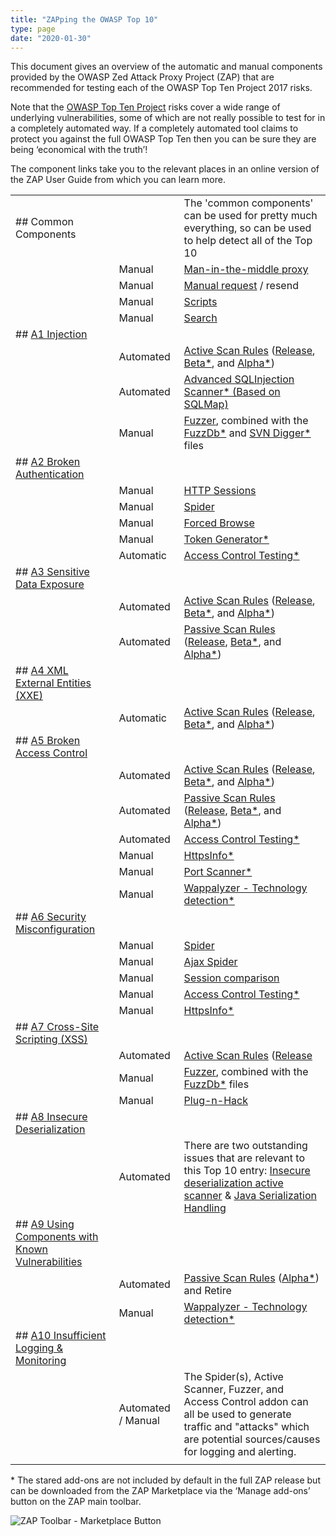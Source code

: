 ```yaml
---
title: "ZAPping the OWASP Top 10"
type: page
date: "2020-01-30"
---
```


This document gives an overview of the automatic and manual components provided by the OWASP Zed Attack Proxy Project (ZAP) that are recommended for testing each of the OWASP Top Ten Project 2017 risks.

Note that the [OWASP Top Ten Project](https://owasp.org/www-project-top-ten/) risks cover a wide range of underlying vulnerabilities, some of which are not really possible to test for in a completely automated way. 
If a completely automated tool claims to protect you against the full OWASP Top Ten then you can be sure they are being ‘economical with the truth’!

The component links take you to the relevant places in an online version of the ZAP User Guide from which you can learn more. 

|                                                                                                                                                                           |                    |                                                                                                                                                                                                                                                    |
|---------------------------------------------------------------------------------------------------------------------------------------------------------------------------|--------------------|----------------------------------------------------------------------------------------------------------------------------------------------------------------------------------------------------------------------------------------------------|
| ## Common Components                                                                                                                                                         |                    | The 'common components' can be used for pretty much everything, so can be used to help detect all of the Top 10                                                                                                                                    |
|                                                                                                                                                                           | Manual             | [Man-in-the-middle proxy](/docs/desktop/start/features/intercept/)                                                                                                                                                                                 |
|                                                                                                                                                                           | Manual             | [Manual request](/docs/desktop/ui/dialogs/man_req/) / resend                                                                                                                                                                                       |
|                                                                                                                                                                           | Manual             | [Scripts](/docs/desktop/addons/script-console/)                                                                                                                                                                                                    |
|                                                                                                                                                                           | Manual             | [Search](/docs/desktop/ui/tabs/search/)                                                                                                                                                                                                            |
| ## [A1 Injection](https://owasp.org/www-project-top-ten/OWASP_Top_Ten_2017/Top_10-2017_A1-Injection)                                                                      |                    |                                                                                                                                                                                                                                                    |
|                                                                                                                                                                           | Automated          | [Active Scan Rules](/docs/desktop/start/features/ascan/) ([Release](/docs/desktop/addons/active-scan-rules/), [Beta*](/docs/desktop/addons/active-scan-rules-beta/), and [Alpha*](/docs/desktop/addons/active-scan-rules-alpha/))                  |
|                                                                                                                                                                           | Automated          | [Advanced SQLInjection Scanner* (Based on SQLMap)](/docs/desktop/addons/advanced-sqlinjection-scanner/)                                                                                                                                            |
|                                                                                                                                                                           | Manual             | [Fuzzer](/docs/desktop/addons/fuzzer/), combined with the [FuzzDb*](/docs/desktop/addons/fuzzdb-files/) and [SVN Digger*](/docs/desktop/addons/svn-digger-files/) files                                                                            |
| ## [A2 Broken Authentication](https://owasp.org/www-project-top-ten/OWASP_Top_Ten_2017/Top_10-2017_A2-Broken_Authentication)                                              |                    |                                                                                                                                                                                                                                                    |
|                                                                                                                                                                           | Manual             | [HTTP Sessions](/docs/desktop/start/features/httpsessions/)                                                                                                                                                                                        |
|                                                                                                                                                                           | Manual             | [Spider](/docs/desktop/start/features/spider/)                                                                                                                                                                                                     |
|                                                                                                                                                                           | Manual             | [Forced Browse](/docs/desktop/addons/forced-browse/)                                                                                                                                                                                               |
|                                                                                                                                                                           | Manual             | [Token Generator*](/docs/desktop/addons/token-generator/)                                                                                                                                                                                          |
|                                                                                                                                                                           | Automatic          | [Access Control Testing*](/docs/desktop/addons/access-control-testing/)                                                                                                                                                                            |
| ## [A3 Sensitive Data Exposure](https://owasp.org/www-project-top-ten/OWASP_Top_Ten_2017/Top_10-2017_A3-Sensitive_Data_Exposure)                                          |                    |                                                                                                                                                                                                                                                    |
|                                                                                                                                                                           | Automated          | [Active Scan Rules](/docs/desktop/start/features/ascan/) ([Release](/docs/desktop/addons/active-scan-rules/), [Beta*](/docs/desktop/addons/active-scan-rules-beta/), and [Alpha*](/docs/desktop/addons/active-scan-rules-alpha/))                  |
|                                                                                                                                                                           | Automated          | [Passive Scan Rules](/docs/desktop/start/features/pscan/) ([Release](/docs/desktop/addons/passive-scan-rules/), [Beta*](/docs/desktop/addons/passive-scan-rules-beta/), and [Alpha*](/docs/desktop/addons/passive-scan-rules-alpha/))              |
| ## [A4 XML External Entities (XXE)](https://owasp.org/www-project-top-ten/OWASP_Top_Ten_2017/Top_10-2017_A4-XML_External_Entities_(XXE))                                  |                    |                                                                                                                                                                                                                                                    |
|                                                                                                                                                                           | Automatic          | [Active Scan Rules](/docs/desktop/start/features/ascan/) ([Release](/docs/desktop/addons/active-scan-rules/), [Beta*](/docs/desktop/addons/active-scan-rules-beta/), and [Alpha*](/docs/desktop/addons/active-scan-rules-alpha/))                  |
| ## [A5 Broken Access Control](https://owasp.org/www-project-top-ten/OWASP_Top_Ten_2017/Top_10-2017_A5-Broken_Access_Control)                                              |                    |                                                                                                                                                                                                                                                    |
|                                                                                                                                                                           | Automated          | [Active Scan Rules](/docs/desktop/start/features/ascan/) ([Release](/docs/desktop/addons/active-scan-rules/), [Beta*](/docs/desktop/addons/active-scan-rules-beta/), and [Alpha*](/docs/desktop/addons/active-scan-rules-alpha/))                  |
|                                                                                                                                                                           | Automated          | [Passive Scan Rules](/docs/desktop/start/features/pscan/) ([Release](/docs/desktop/addons/passive-scan-rules/), [Beta*](/docs/desktop/addons/passive-scan-rules-beta/), and [Alpha*](/docs/desktop/addons/passive-scan-rules-alpha/))              |
|                                                                                                                                                                           | Automated          | [Access Control Testing*](/docs/desktop/addons/access-control-testing/)                                                                                                                                                                            |
|                                                                                                                                                                           | Manual             | [HttpsInfo*](/docs/desktop/addons/https-info/)                                                                                                                                                                                                     |
|                                                                                                                                                                           | Manual             | [Port Scanner*](/docs/desktop/addons/port-scan/)                                                                                                                                                                                                   |
|                                                                                                                                                                           | Manual             | [Wappalyzer - Technology detection*](/docs/desktop/addons/technology-detection/)                                                                                                                                                                   |
| ## [A6 Security Misconfiguration](https://owasp.org/www-project-top-ten/OWASP_Top_Ten_2017/Top_10-2017_A6-Security_Misconfiguration)                                      |                    |                                                                                                                                                                                                                                                    |
|                                                                                                                                                                           | Manual             | [Spider](/docs/desktop/start/features/spider/)                                                                                                                                                                                                     |
|                                                                                                                                                                           | Manual             | [Ajax Spider](/docs/desktop/addons/ajax-spider/)                                                                                                                                                                                                   |
|                                                                                                                                                                           | Manual             | [Session comparison](/docs/desktop/ui/tlmenu/report/#compare-with-another-session)                                                                                                                                                                 |
|                                                                                                                                                                           | Manual             | [Access Control Testing*](/docs/desktop/addons/access-control-testing/)                                                                                                                                                                            |
|                                                                                                                                                                           | Manual             | [HttpsInfo*](/docs/desktop/addons/https-info/)                                                                                                                                                                                                     |
| ## [A7 Cross-Site Scripting (XSS)](https://owasp.org/www-project-top-ten/OWASP_Top_Ten_2017/Top_10-2017_A7-Cross-Site_Scripting_(XSS))                                    |                    |                                                                                                                                                                                                                                                    |
|                                                                                                                                                                           | Automated          | [Active Scan Rules](/docs/desktop/start/features/ascan/) ([Release](/docs/desktop/addons/active-scan-rules/)                                                                                                                                       |
|                                                                                                                                                                           | Manual             | [Fuzzer](/docs/desktop/addons/fuzzer/), combined with the [FuzzDb*](/docs/desktop/addons/fuzzdb-files/) files                                                                                                                                      |
|                                                                                                                                                                           | Manual             | [Plug-n-Hack](/docs/desktop/addons/plug-n-hack/)                                                                                                                                                                                                   |
| ## [A8 Insecure Deserialization](https://owasp.org/www-project-top-ten/OWASP_Top_Ten_2017/Top_10-2017_A8-Insecure_Deserialization)                                        |                    |                                                                                                                                                                                                                                                    |
|                                                                                                                                                                           | Automated          | There are two outstanding issues that are relevant to this Top 10 entry: [Insecure deserialization active scanner](https://github.com/zaproxy/zaproxy/issues/4112) & [Java Serialization Handling](https://github.com/zaproxy/zaproxy/issues/4509) |
| ## [A9 Using Components with Known Vulnerabilities](https://owasp.org/www-project-top-ten/OWASP_Top_Ten_2017/Top_10-2017_A9-Using_Components_with_Known_Vulnerabilities)  |                    |                                                                                                                                                                                                                                                    |
|                                                                                                                                                                           | Automated          | [Passive Scan Rules](/docs/desktop/start/features/pscan/) ([Alpha*](/docs/desktop/addons/passive-scan-rules-alpha/)) and Retire                                                                                                                    |
|                                                                                                                                                                           | Manual             | [Wappalyzer - Technology detection*](/docs/desktop/addons/technology-detection/)                                                                                                                                                                   |
| ## [A10 Insufficient Logging & Monitoring](https://owasp.org/www-project-top-ten/OWASP_Top_Ten_2017/Top_10-2017_A10-Insufficient_Logging%252526Monitoring.html)           |                    |                                                                                                                                                                                                                                                    |
|                                                                                                                                                                           | Automated / Manual | The Spider(s), Active Scanner, Fuzzer, and Access Control addon can all be used to generate traffic and "attacks" which are potential sources/causes for logging and alerting.                                                                     |
|                                                                                                                                                                           |                    |                                                                                                                                                                                                                                                    |


&#42; The stared add-ons are not included by default in the full ZAP release but can be downloaded from the ZAP Marketplace via the ‘Manage add-ons’ button on the ZAP main toolbar.

![ZAP Toolbar - Marketplace Button](/img/zap-screenshot-browse-addons.png)